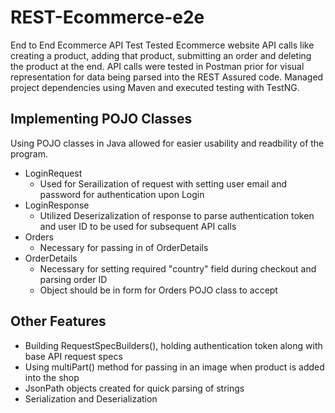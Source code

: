 # REST-Ecommerce-e2e

End to End Ecommerce API Test
Tested Ecommerce website API calls like creating a product, adding that product, submitting an order and deleting the product at the end. API calls were tested in Postman prior for visual representation for data being parsed into the REST Assured code. Managed project dependencies using Maven and executed testing with TestNG.

## Implementing POJO Classes
Using POJO classes in Java allowed for easier usability and readbility of the program. 
- LoginRequest
  - Used for Serailization of request with setting user email and password for authentication upon Login
- LoginResponse
  - Utilized Deserizalization of response to parse authentication token and user ID to be used for subsequent API calls
- Orders
  - Necessary for passing in <List> of OrderDetails 
- OrderDetails
  - Necessary for setting required "country" field during checkout and parsing order ID
  - Object should be in <List> form for Orders POJO class to accept

## Other Features
- Building RequestSpecBuilders(), holding authentication token along with base API request specs
- Using multiPart() method for passing in an image when product is added into the shop
- JsonPath objects created for quick parsing of strings
- Serialization and Deserialization
